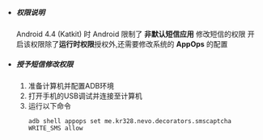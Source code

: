 * ##### 权限说明
  Android 4.4 (Katkit) 时 Android 限制了 **非默认短信应用** 修改短信的权限
  开启该权限除了**运行时权限**授权外,还需要修改系统的 **AppOps** 的配置

* ##### 授予短信修改权限
    1. 准备计算机并配置ADB环境
    2. 打开手机的USB调试并连接至计算机
    3. 运行以下命令
       ```shell
       adb shell appops set me.kr328.nevo.decorators.smscaptcha WRITE_SMS allow
       ```
